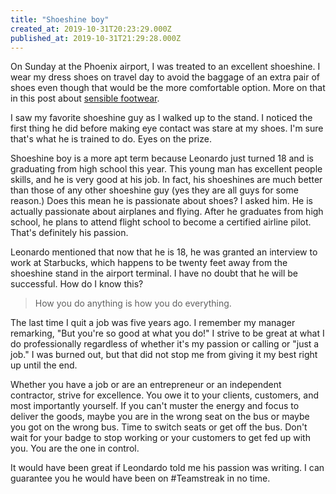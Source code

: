 ```yaml
---
title: "Shoeshine boy"
created_at: 2019-10-31T20:23:29.000Z
published_at: 2019-10-31T21:29:28.000Z
---
```

On Sunday at the Phoenix airport, I was treated to an excellent shoeshine. I wear my dress shoes on travel day to avoid the baggage of an extra pair of shoes even though that would be the more comfortable option. More on that in this post about [sensible footwear](https://200wordsaday.com/words/sensible-footwear-292495da91072ec000). 

I saw my favorite shoeshine guy as I walked up to the stand. I noticed the first thing he did before making eye contact was stare at my shoes. I'm sure that's what he is trained to do. Eyes on the prize. 

Shoeshine boy is a more apt term because Leonardo just turned 18 and is graduating from high school this year. This young man has excellent people skills, and he is very good at his job. In fact, his shoeshines are much better than those of any other shoeshine guy (yes they are all guys for some reason.) Does this mean he is passionate about shoes? I asked him. He is actually passionate about airplanes and flying. After he graduates from high school, he plans to attend flight school to become a certified airline pilot. That's definitely his passion.

Leonardo mentioned that now that he is 18, he was granted an interview to work at Starbucks, which happens to be twenty feet away from the shoeshine stand in the airport terminal. I have no doubt that he will be successful. How do I know this?

> How you do anything is how you do everything.

The last time I quit a job was five years ago. I remember my manager remarking, "But you're so good at what you do!" I strive to be great at what I do professionally regardless of whether it's my passion or calling or "just a job." I was burned out, but that did not stop me from giving it my best right up until the end. 

Whether you have a job or are an entrepreneur or an independent contractor, strive for excellence. You owe it to your clients, customers, and most importantly yourself. If you can't muster the energy and focus to deliver the goods, maybe you are in the wrong seat on the bus or maybe you got on the wrong bus. Time to switch seats or get off the bus. Don't wait for your badge to stop working or your customers to get fed up with you. You are the one in control.

It would have been great if Leondardo told me his passion was writing. I can guarantee you he would have been on #Teamstreak in no time.
